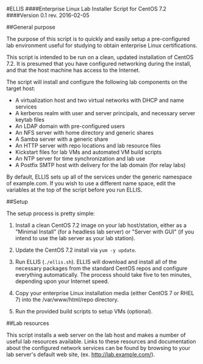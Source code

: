 #ELLIS
####Enterprise Linux Lab Installer Script for CentOS 7.2
####Version 0.1 rev. 2016-02-05 

##General purpose

The purpose of this script is to quickly and easily setup a pre-configured lab
environment useful for studying to obtain enterprise Linux certifications.

This script is intended to be run on a clean, updated installation of CentOS 7.2.
It is presumed that you have configured networking during the install, and that the
host machine has access to the Internet.

The script will install and configure the following lab components on the target host:

- A virtualization host and two virtual networks with DHCP and name services
- A kerberos realm with user and server principals, and necessary server keytab files
- An LDAP domain with pre-configured users
- An NFS server with home directory and generic shares
- A Samba server with a generic share
- An HTTP server with repo locations and lab resource files
- Kickstart files for lab VMs and automated VM build scripts
- An NTP server for time synchronization and lab use
- A Postfix SMTP host with delivery for the lab domain (for relay labs)

By default, ELLIS sets up all of the services under the generic namespace of example.com.
If you wish to use a different name space, edit the variables at the top of the script
before you run ELLIS.

##Setup

The setup process is pretty simple:
 
1. Install a clean CentOS 7.2 image on your lab host/station, either as a "Minimal Install"
(for a headless lab server) or "Server with GUI" (if you intend to use the lab server as
your lab station).

2. Update the CentOS 7.2 install via `yum -y update`.
 
3. Run ELLIS (`./ellis.sh`). ELLIS will download and install all of the necessary packages
from the standard CentOS repos and configure everything automatically. The process should
take five to ten minutes, depending upon your Internet speed.
 
4. Copy your enterprise Linux installation media (either CentOS 7 or RHEL 7) into the
/var/www/html/repo directory.

5. Run the provided build scripts to setup VMs (optional).

##Lab resources

This script installs a web server on the lab host and makes a number of useful lab
resources available. Links to these resources and documentation about the configured
network services can be found by browsing to your lab server's default web site,
(ex. http://lab.example.com/).

